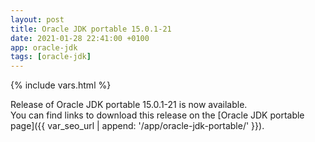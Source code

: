 ```yaml
---
layout: post
title: Oracle JDK portable 15.0.1-21
date: 2021-01-28 22:41:00 +0100
app: oracle-jdk
tags: [oracle-jdk]
---
```

{% include vars.html %}

Release of Oracle JDK portable 15.0.1-21 is now available.<br />
You can find links to download this release on the [Oracle JDK portable page]({{ var_seo_url | append: '/app/oracle-jdk-portable/' }}).
